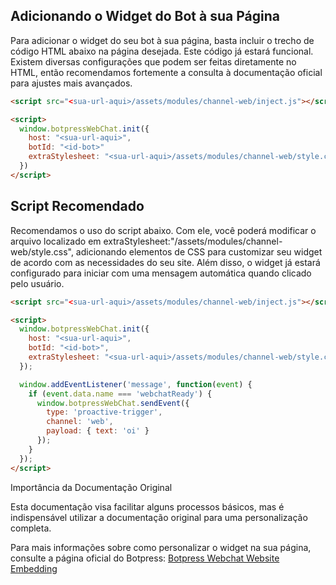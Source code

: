 ## Adicionando o Widget do Bot à sua Página

Para adicionar o widget do seu bot à sua página, basta incluir o trecho de código HTML abaixo na página desejada. Este código já estará funcional. Existem diversas configurações que podem ser feitas diretamente no HTML, então recomendamos fortemente a consulta à documentação oficial para ajustes mais avançados.

```html
<script src="<sua-url-aqui>/assets/modules/channel-web/inject.js"></script>

<script>
  window.botpressWebChat.init({
    host: "<sua-url-aqui>",
    botId: "<id-bot>"
    extraStylesheet: "<sua-url-aqui>/assets/modules/channel-web/style.css"
  })
</script>
```
## Script Recomendado

Recomendamos o uso do script abaixo. Com ele, você poderá modificar o arquivo localizado em extraStylesheet:"<sua-url-aqui>/assets/modules/channel-web/style.css", adicionando elementos de CSS para customizar seu widget de acordo com as necessidades do seu site. Além disso, o widget já estará configurado para iniciar com uma mensagem automática quando clicado pelo usuário.


```html
<script src="<sua-url-aqui>/assets/modules/channel-web/inject.js"></script>

<script>
  window.botpressWebChat.init({
    host: "<sua-url-aqui>",
    botId: "<id-bot>",
    extraStylesheet: "<sua-url-aqui>/assets/modules/channel-web/style.css"
  });

  window.addEventListener('message', function(event) {
    if (event.data.name === 'webchatReady') {
      window.botpressWebChat.sendEvent({
        type: 'proactive-trigger',
        channel: 'web',
        payload: { text: 'oi' }
      });
    }
  });
</script>
```

Importância da Documentação Original

Esta documentação visa facilitar alguns processos básicos, mas é indispensável utilizar a documentação original para uma personalização completa.

Para mais informações sobre como personalizar o widget na sua página, consulte a página oficial do Botpress:
[Botpress Webchat Website Embedding](https://v12.botpress.com/messaging-channels/botpress-webchat/website-embedding/)